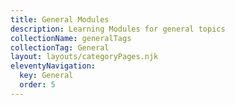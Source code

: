 ```yaml
---
title: General Modules
description: Learning Modules for general topics
collectionName: generalTags
collectionTag: General
layout: layouts/categoryPages.njk
eleventyNavigation:
  key: General
  order: 5
---
```


